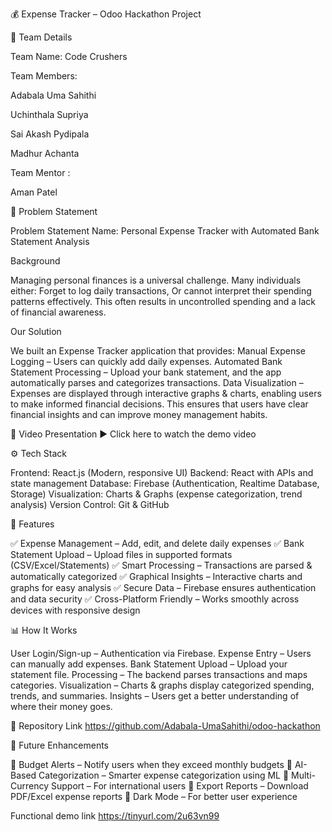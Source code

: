 💰 Expense Tracker – Odoo Hackathon Project

👥 Team Details

Team Name: Code Crushers

Team Members:

Adabala Uma Sahithi

Uchinthala Supriya

Sai Akash Pydipala

Madhur Achanta

Team Mentor : 

Aman Patel



📝 Problem Statement

Problem Statement Name: Personal Expense Tracker with Automated Bank Statement Analysis

Background

Managing personal finances is a universal challenge. Many individuals either:
Forget to log daily transactions,
Or cannot interpret their spending patterns effectively.
This often results in uncontrolled spending and a lack of financial awareness.

Our Solution

We built an Expense Tracker application that provides:
Manual Expense Logging – Users can quickly add daily expenses.
Automated Bank Statement Processing – Upload your bank statement, and the app automatically parses and categorizes transactions.
Data Visualization – Expenses are displayed through interactive graphs & charts, enabling users to make informed financial decisions.
This ensures that users have clear financial insights and can improve money management habits.

🎥 Video Presentation
▶️ Click here to watch the demo video

⚙️ Tech Stack

Frontend: React.js (Modern, responsive UI)
Backend: React with APIs and state management
Database: Firebase (Authentication, Realtime Database, Storage)
Visualization: Charts & Graphs (expense categorization, trend analysis)
Version Control: Git & GitHub

🚀 Features

✅ Expense Management – Add, edit, and delete daily expenses
✅ Bank Statement Upload – Upload files in supported formats (CSV/Excel/Statements)
✅ Smart Processing – Transactions are parsed & automatically categorized
✅ Graphical Insights – Interactive charts and graphs for easy analysis
✅ Secure Data – Firebase ensures authentication and data security
✅ Cross-Platform Friendly – Works smoothly across devices with responsive design


📊 How It Works

User Login/Sign-up – Authentication via Firebase.
Expense Entry – Users can manually add expenses.
Bank Statement Upload – Upload your statement file.
Processing – The backend parses transactions and maps categories.
Visualization – Charts & graphs display categorized spending, trends, and summaries.
Insights – Users get a better understanding of where their money goes.

📂 Repository Link
https://github.com/Adabala-UmaSahithi/odoo-hackathon

🔮 Future Enhancements

🚧 Budget Alerts – Notify users when they exceed monthly budgets
🚧 AI-Based Categorization – Smarter expense categorization using ML
🚧 Multi-Currency Support – For international users
🚧 Export Reports – Download PDF/Excel expense reports
🚧 Dark Mode – For better user experience



Functional demo link
https://tinyurl.com/2u63vn99
